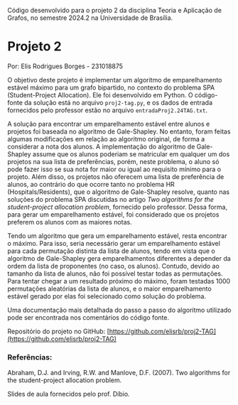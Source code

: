 Código desenvolvido para o projeto 2 da disciplina Teoria e Aplicação de Grafos, no semestre 2024.2 na Universidade de Brasília.

# Projeto 2

Por: Elis Rodrigues Borges - 231018875

O objetivo deste projeto é implementar um algoritmo de emparelhamento estável máximo para um grafo bipartido, no contexto do problema SPA (Student-Project Allocation). Ele foi desenvolvido em Python. O código-fonte da solução está no arquivo ```proj2-tag.py```, e os dados de entrada fornecidos pelo professor estão no arquivo ```entradaProj2.24TAG.txt```.

A solução para encontrar um emparelhamento estável entre alunos e projetos foi baseada no algoritmo de Gale-Shapley. No entanto, foram feitas algumas modificações em relação ao algoritmo original, de forma a considerar a nota dos alunos. A implementação do algoritmo de Gale-Shapley assume que os alunos poderiam se matricular em qualquer um dos projetos na sua lista de preferências, porém, neste problema, o aluno só pode fazer isso se sua nota for maior ou igual ao requisito mínimo para o projeto. Além disso, os projetos não oferecem uma lista de preferência de alunos, ao contrário do que ocorre tanto no problema HR (Hospitals/Residents), que o algoritmo de Gale-Shapley resolve, quanto nas soluções do problema SPA discutidas no artigo _Two algorithms for the student-project allocation problem_, fornecido pelo professor. Dessa forma, para gerar um emparelhamento estável, foi considerado que os projetos preferem os alunos com as maiores notas.

Tendo um algoritmo que gera um emparelhamento estável, resta encontrar o máximo. Para isso, seria necessário gerar um emparelhamento estável para cada permutação distinta da lista de alunos, tendo em vista que o algoritmo de Gale-Shapley gera emparelhamentos diferentes a depender da ordem da lista de proponentes (no caso, os alunos). Contudo, devido ao tamanho da lista de alunos, não foi possível testar todas as permutações. Para tentar chegar a um resultado próximo do máximo, foram testadas 1000 permutações aleatórias da lista de alunos, e o maior emparelhamento estável gerado por elas foi selecionado como solução do problema.

Uma documentação mais detalhada do passo a passo do algoritmo utilizado pode ser encontrada nos comentários do código fonte.

Repositório do projeto no GitHub: [https://github.com/elisrb/proj2-TAG](https://github.com/elisrb/proj2-TAG)

### Referências:

Abraham, D.J. and Irving, R.W. and Manlove, D.F. (2007). Two algorithms for the student-project allocation problem.

Slides de aula fornecidos pelo prof. Díbio.
